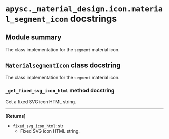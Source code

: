 # `apysc._material_design.icon.material_segment_icon` docstrings

## Module summary

The class implementation for the `segment` material icon.

## `MaterialsegmentIcon` class docstring

The class implementation for the `segment` material icon.

### `_get_fixed_svg_icon_html` method docstring

Get a fixed SVG icon HTML string.<hr>

**[Returns]**

- `fixed_svg_icon_html`: str
  - Fixed SVG icon HTML string.